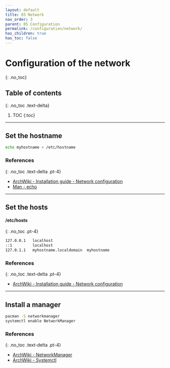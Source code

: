 ```yaml
---
layout: default
title: 03 Network
nav_order: 3
parent: 05 Configuration
permalink: /configuration/network/
has_children: true
has_toc: false
---
```


# Configuration of the network
{: .no_toc}

## Table of contents
{: .no_toc .text-delta}

1. TOC
{:toc}

---

## Set the hostname

```bash
echo myhostname > /etc/hostname
```

### References
{: .no_toc .text-delta .pt-4}

- [ArchWiki - Installation guide - Network configuration](https://wiki.archlinux.org/index.php/Installation_guide#Network_configuration)
- [Man - echo](https://jlk.fjfi.cvut.cz/arch/manpages/man/core/coreutils/echo.1.en)

---

## Set the hosts

#### /etc/hosts
{: .no_toc .pt-4}

```bash
127.0.0.1   localhost
::1         localhost
127.0.1.1   myhostname.localdomain	myhostname
```

### References
{: .no_toc .text-delta .pt-4}

- [ArchWiki - Installation guide - Network configuration](https://wiki.archlinux.org/index.php/Installation_guide#Network_configuration)

---

## Install a manager

```bash
pacman -S networkmanager
systemctl enable NetworkManager
```

### References
{: .no_toc .text-delta .pt-4}

- [ArchWiki - NetworkManager](https://wiki.archlinux.org/index.php/NetworkManager)
- [ArchWiki - Systemctl](https://wiki.archlinux.org/index.php/Systemd#Basic_systemctl_usage)
